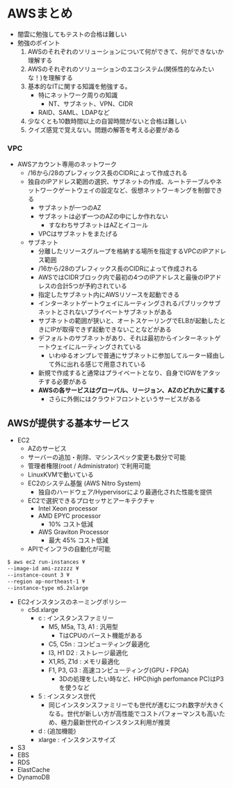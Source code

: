 # AWSまとめ
- 闇雲に勉強してもテストの合格は難しい
- 勉強のポイント
    1. AWSのそれぞれのソリューションについて何ができて、何ができないか理解する
    2. AWSのそれぞれのソリューションのエコシステム(関係性的なみたいな！)を理解する
    3. 基本的なITに関する知識を勉強する。
        - 特にネットワーク周りの知識
            - NT、サブネット、VPN、CIDR
        - RAID、SAML、LDAPなど
    4. 少なくとも10数時間以上の自習時間がないと合格は難しい
    5. クイズ感覚で覚えない。問題の解答を考える必要がある

### VPC
- AWSアカウント専用のネットワーク
    - /16から/28のプレフィックス長のCIDRによって作成される
    - 独自のIPアドレス範囲の選択、サブネットの作成、ルートテーブルやネットワークゲートウェイの設定など、仮想ネットワーキングを制御できる
        - サブネットが一つのAZ
        - サブネットは必ず一つのAZの中にしか作れない
            - すなわちサブネットはAZとイコール
        - VPCはサブネットをまたげる
    - サブネット
        - 分離したリソースグループを格納する場所を指定するVPCのIPアドレス範囲
        - /16から/28のプレフィックス長のCIDRによって作成される
        - AWSではCIDRブロック内で最初の4つのIPアドレスと最後のIPアドレスの合計5つが予約されている
        - 指定したサブネット内にAWSリソースを起動できる
        - インターネットゲートウェイにルーティングされるパブリックサブネットとされないプライベートサブネットがある
        - サブネットの範囲が狭いと、オートスケーリングでELBが起動したときにIPが取得できず起動できないことなどがある
        - デフォルトのサブネットがあり、それは最初からインターネットゲートウェイにルーティングされている
            - いわゆるオンプレで普通にサブネットに参加してルーター経由して外に出れる感じで用意されている
        - 新規で作成すると通常はプライベートとなり、自身でIGWをアタッチする必要がある
        - **AWSの各サービスはグローバル、リージョン、AZのどれかに属する**
            - さらに外側にはクラウドフロントというサービスがある

## AWSが提供する基本サービス
- EC2
    - AZのサービス
    - サーバーの追加・削除、マシンスペック変更も数分で可能
    - 管理者権限(root / Administrator) で利用可能
    - LinuxKVMで動いている
    - EC2のシステム基盤 (AWS Nitro System)
        - 独自のハードウェア/Hypervisorにより最適化された性能を提供
    - EC2で選択できるプロセッサとアーキテクチャ
        - Intel Xeon processor
        - AMD EPYC processor
            -  10% コスト低減
        - AWS Graviton Processor
            -  最大 45% コスト低減
    - APIでインフラの自動化が可能

```bash
$ aws ec2 run-instances ¥
--image-id ami-zzzzzz ¥
--instance-count 3 ¥
--region ap-northeast-1 ¥
--instance-type m5.2xlarge
```
- EC2インスタンスのネーミングポリシー
  - c5d.xlarge
    - c : インスタンスファミリー
      - M5, M5a, T3, A1 : 汎用型
        - TはCPUのバースト機能がある
      - C5, C5n : コンピューティング最適化
      - I3, H1 D2 : ストレージ最適化
      - X1,R5, Z1d : メモリ最適化
      - F1, P3, G3 : 高速コンピューティング(GPU・FPGA)
        - 3Dの処理をしたい時など、HPC(high perfomance PC)はP3を使うなど
    - 5 : インスタンス世代
      - 同じインスタンスファミリーでも世代が進むにつれ数字が大きくなる。世代が新しい方が高性能でコストパフォーマンスも高いため、極力最新世代のインスタンス利用が推奨
    - d : (追加機能)
    - xlarge : インスタンスサイズ
- S3
- EBS
- RDS
- ElastCache
- DynamoDB


